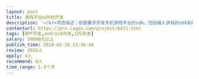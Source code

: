 ```yaml
---                
layout: post       
title: 游戏平台sdk的开发           
description: '</br>项目描述：依据要求开发手机游戏平台的sdk，包括植入游戏的sdk前端以及配套的后台服务，并根据功能编写接入文档，要求适配市面上主流的手机游戏。</br>主要功能点：涉及的主要功能模块包含但是不限于登录，支付，游戏内特定的数据返回，如果开发者有相应的经验并且有解决方案，最好可以提出更多的人性化功能模块，一经采纳可以适当提升报价。</br>参考产品：小米，oppo等商店sdk以及国外steam商店的sdk</br>人员配置：希望开发者（团队）可以独立完成sdk以及对应服务器的开发，但是公司会根据需要提供公司内部相应开发人员进行帮助。</br>'     
contenturl: https://pro.lagou.com/project/6421.html      
tags: [APP开发,android开发,iOS开发]            
salary: 50000元以上          
publish_time: 2018-02-26 13:36:44         
review: 2816人                   
apply: 4人                   
recommend: 0人                   
time_range: 1-3个月              
---                 
```

